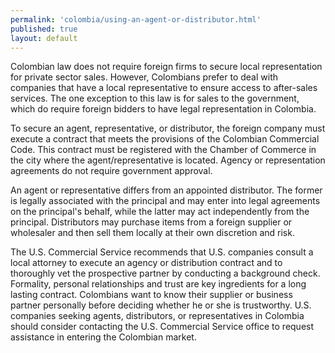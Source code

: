 ```yaml
---
permalink: 'colombia/using-an-agent-or-distributor.html'
published: true
layout: default
---
```

Colombian law does not require foreign firms to secure local representation for private sector sales. However, Colombians prefer to deal with companies that have a local representative to ensure access to after-sales services. The one exception to this law is for sales to the government, which do require foreign bidders to have legal representation in Colombia.

To secure an agent, representative, or distributor, the foreign company must execute a contract that meets the provisions of the Colombian Commercial Code. This contract must be registered with the Chamber of Commerce in the city where the agent/representative is located. Agency or representation agreements do not require government approval.

An agent or representative differs from an appointed distributor. The former is legally associated with the principal and may enter into legal agreements on the principal's behalf, while the latter may act independently from the principal. Distributors may purchase items from a foreign supplier or wholesaler and then sell them locally at their own discretion and risk.

The U.S. Commercial Service recommends that U.S. companies consult a local attorney to execute an agency or distribution contract and to thoroughly vet the prospective partner by conducting a background check. Formality, personal relationships and trust are key ingredients for a long lasting contract. Colombians want to know their supplier or business partner personally before deciding whether he or she is trustworthy. U.S. companies seeking agents, distributors, or representatives in Colombia should consider contacting the U.S. Commercial Service office to request assistance in entering the Colombian market.
